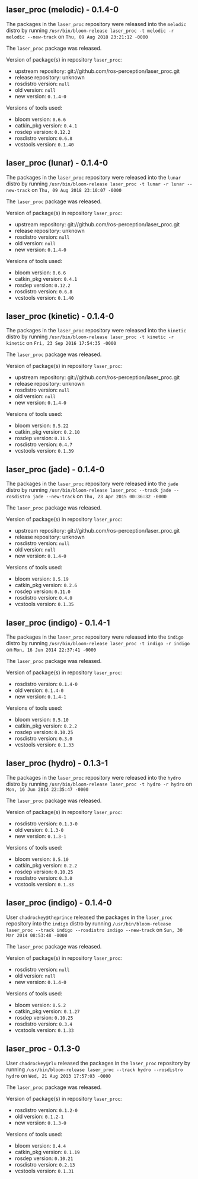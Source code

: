 ## laser_proc (melodic) - 0.1.4-0

The packages in the `laser_proc` repository were released into the `melodic` distro by running `/usr/bin/bloom-release laser_proc -t melodic -r melodic --new-track` on `Thu, 09 Aug 2018 23:21:12 -0000`

The `laser_proc` package was released.

Version of package(s) in repository `laser_proc`:

- upstream repository: git://github.com/ros-perception/laser_proc.git
- release repository: unknown
- rosdistro version: `null`
- old version: `null`
- new version: `0.1.4-0`

Versions of tools used:

- bloom version: `0.6.6`
- catkin_pkg version: `0.4.1`
- rosdep version: `0.12.2`
- rosdistro version: `0.6.8`
- vcstools version: `0.1.40`


## laser_proc (lunar) - 0.1.4-0

The packages in the `laser_proc` repository were released into the `lunar` distro by running `/usr/bin/bloom-release laser_proc -t lunar -r lunar --new-track` on `Thu, 09 Aug 2018 23:10:07 -0000`

The `laser_proc` package was released.

Version of package(s) in repository `laser_proc`:

- upstream repository: git://github.com/ros-perception/laser_proc.git
- release repository: unknown
- rosdistro version: `null`
- old version: `null`
- new version: `0.1.4-0`

Versions of tools used:

- bloom version: `0.6.6`
- catkin_pkg version: `0.4.1`
- rosdep version: `0.12.2`
- rosdistro version: `0.6.8`
- vcstools version: `0.1.40`


## laser_proc (kinetic) - 0.1.4-0

The packages in the `laser_proc` repository were released into the `kinetic` distro by running `/usr/bin/bloom-release laser_proc -t kinetic -r kinetic` on `Fri, 23 Sep 2016 17:54:35 -0000`

The `laser_proc` package was released.

Version of package(s) in repository `laser_proc`:

- upstream repository: git://github.com/ros-perception/laser_proc.git
- release repository: unknown
- rosdistro version: `null`
- old version: `null`
- new version: `0.1.4-0`

Versions of tools used:

- bloom version: `0.5.22`
- catkin_pkg version: `0.2.10`
- rosdep version: `0.11.5`
- rosdistro version: `0.4.7`
- vcstools version: `0.1.39`


## laser_proc (jade) - 0.1.4-0

The packages in the `laser_proc` repository were released into the `jade` distro by running `/usr/bin/bloom-release laser_proc --track jade --rosdistro jade --new-track` on `Thu, 23 Apr 2015 00:36:32 -0000`

The `laser_proc` package was released.

Version of package(s) in repository `laser_proc`:
- upstream repository: git://github.com/ros-perception/laser_proc.git
- release repository: unknown
- rosdistro version: `null`
- old version: `null`
- new version: `0.1.4-0`

Versions of tools used:
- bloom version: `0.5.19`
- catkin_pkg version: `0.2.6`
- rosdep version: `0.11.0`
- rosdistro version: `0.4.0`
- vcstools version: `0.1.35`


## laser_proc (indigo) - 0.1.4-1

The packages in the `laser_proc` repository were released into the `indigo` distro by running `/usr/bin/bloom-release laser_proc -t indigo -r indigo` on `Mon, 16 Jun 2014 22:37:41 -0000`

The `laser_proc` package was released.

Version of package(s) in repository `laser_proc`:
- rosdistro version: `0.1.4-0`
- old version: `0.1.4-0`
- new version: `0.1.4-1`

Versions of tools used:
- bloom version: `0.5.10`
- catkin_pkg version: `0.2.2`
- rosdep version: `0.10.25`
- rosdistro version: `0.3.0`
- vcstools version: `0.1.33`


## laser_proc (hydro) - 0.1.3-1

The packages in the `laser_proc` repository were released into the `hydro` distro by running `/usr/bin/bloom-release laser_proc -t hydro -r hydro` on `Mon, 16 Jun 2014 22:35:47 -0000`

The `laser_proc` package was released.

Version of package(s) in repository `laser_proc`:
- rosdistro version: `0.1.3-0`
- old version: `0.1.3-0`
- new version: `0.1.3-1`

Versions of tools used:
- bloom version: `0.5.10`
- catkin_pkg version: `0.2.2`
- rosdep version: `0.10.25`
- rosdistro version: `0.3.0`
- vcstools version: `0.1.33`


## laser_proc (indigo) - 0.1.4-0

User `chadrockey@theprince` released the packages in the `laser_proc` repository into the `indigo` distro by running `/usr/bin/bloom-release laser_proc --track indigo --rosdistro indigo --new-track` on `Sun, 30 Mar 2014 08:53:48 -0000`

The `laser_proc` package was released.

Version of package(s) in repository `laser_proc`:
- rosdistro version: `null`
- old version: `null`
- new version: `0.1.4-0`

Versions of tools used:
- bloom version: `0.5.2`
- catkin_pkg version: `0.1.27`
- rosdep version: `0.10.25`
- rosdistro version: `0.3.4`
- vcstools version: `0.1.33`


## laser_proc - 0.1.3-0

User `chadrockey@rlu` released the packages in the `laser_proc` repository by running `/usr/bin/bloom-release laser_proc --track hydro --rosdistro hydro` on `Wed, 21 Aug 2013 17:57:03 -0000`

The `laser_proc` package was released.

Version of package(s) in repository `laser_proc`:
- rosdistro version: `0.1.2-0`
- old version: `0.1.2-1`
- new version: `0.1.3-0`

Versions of tools used:
- bloom version: `0.4.4`
- catkin_pkg version: `0.1.19`
- rosdep version: `0.10.21`
- rosdistro version: `0.2.13`
- vcstools version: `0.1.31`



